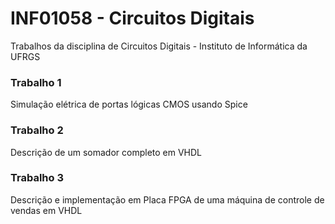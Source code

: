# INF01058 - Circuitos Digitais
Trabalhos da disciplina de Circuitos Digitais - Instituto de Informática da UFRGS

### Trabalho 1
Simulação elétrica de portas lógicas CMOS usando Spice

### Trabalho 2

Descrição de um somador completo em VHDL

### Trabalho 3

Descrição e implementação em Placa FPGA de uma máquina de controle de vendas em VHDL